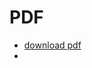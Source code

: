 # PDF

- [download pdf](https://pythoncircle.com/post/682/how-to-display-pdf-in-browser-in-django-instead-of-downloading-it/)
- [](https://stackoverflow.com/questions/37753083/sending-pdf-data-through-rest-api-inside-json)